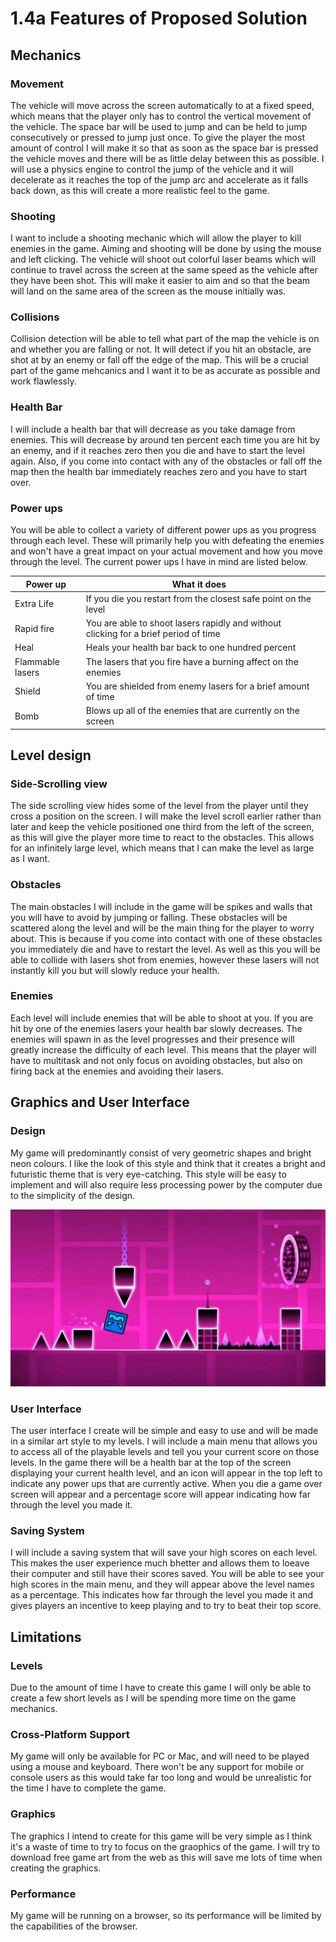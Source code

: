 # 1.4a Features of Proposed Solution

## Mechanics

### Movement

The vehicle will move across the screen automatically to at a fixed speed, which means that the player only has to control the vertical movement of the vehicle. The space bar will be used to jump and can be held to jump consecutively or pressed to jump just once. To give the player the most amount of control I will make it so that as soon as the space bar is pressed the vehicle moves and there will be as little delay between this as possible. I will use a physics engine to control the jump of the vehicle and it will decelerate as it reaches the top of the jump arc and accelerate as it falls back down, as this will create a more realistic feel to the game.

### Shooting

I want to include a shooting mechanic which will allow the player to kill enemies in the game. Aiming and shooting will be done by using the mouse and left clicking. The vehicle will shoot out colorful laser beams which will continue to travel across the screen at the same speed as the vehicle after they have been shot. This will make it easier to aim and so that the beam will land on the same area of the screen as the mouse initially was.&#x20;

### Collisions

Collision detection will be able to tell what part of the map the vehicle is on and whether you are falling or not. It will detect if you hit an obstacle, are shot at by an enemy or fall off the edge of the map. This will be a crucial part of the game mehcanics and I want it to be as accurate as possible and work flawlessly.&#x20;

### Health Bar

I will include a health bar that will decrease as you take damage from enemies. This will decrease by around ten percent each time you are hit by an enemy, and if it reaches zero then you die and have to start the level again. Also, if you come into contact with any of the obstacles or fall off the map then the health bar immediately reaches zero and you have to start over.

### Power ups <a href="#undefined" id="undefined"></a>

You will be able to collect a variety of different power ups as you progress through each level. These will primarily help you with defeating the enemies and won't have a great impact on your actual movement and how you move through the level. The current power ups I have in mind are listed below.​

| Power up         | What it does                                                                         |   |
| ---------------- | ------------------------------------------------------------------------------------ | - |
| Extra Life       | If you die you restart from the closest safe point on the level                      |   |
| Rapid fire       | You are able to shoot lasers rapidly and without clicking for a brief period of time |   |
| Heal             | Heals your health bar back to one hundred percent                                    |   |
| Flammable lasers | The lasers that you fire have a burning affect on the enemies                        |   |
| Shield           | You are shielded from enemy lasers for a brief amount of time                        |   |
| Bomb             | Blows up all of the enemies that are currently on the screen                         |   |

## Level design

### Side-Scrolling view

The side scrolling view hides some of the level from the player until they cross a position on the screen. I will make the level scroll earlier rather than later and keep the vehicle positioned one third from the left of the screen, as this will give the player more time to react to the obstacles. This allows for an infinitely large level, which means that I can make the level as large as I want.

### Obstacles

The main obstacles I will include in the game will be spikes and walls that you will have to avoid by jumping or falling. These obstacles will be scattered along the level and will be the main thing for the player to worry about. This is because if you come into contact with one of these obstacles you immediately die and have to restart the level. As well as this you will be able to collide with lasers shot from enemies, however these lasers will not instantly kill you but will slowly reduce your health.&#x20;

### Enemies

Each level will include enemies that will be able to shoot at you. If you are hit by one of the enemies lasers your health bar slowly decreases. The enemies will spawn in as the level progresses and their presence will greatly increase the difficulty of each level. This means that the player will have to multitask and not only focus on avoiding obstacles, but also on firing back at the enemies and avoiding their lasers.



## Graphics and User Interface

### Design

My game will predominantly consist of very geometric shapes and bright neon colours. I like the look of this style and think that it creates a bright and futuristic theme that is very eye-catching. This style will be easy to implement and will also require less processing power by the computer due to the simplicity of the design.&#x20;

![Geometry Dash](<../.gitbook/assets/image (6).png>)

### User Interface

The user interface I create will be simple and easy to use and will be made in a similar art style to my levels. I will include a main menu that allows you to access all of the playable levels and tell you your current score on those levels. In the game there will be a health bar at the top of the screen displaying your current health level, and an icon will appear in the top left to indicate any power ups that are currently active. When you die a game over screen will appear and a percentage score will appear indicating how far through the level you made it.

### Saving System

I will include a saving system that will save your high scores on each level. This makes the user experience much bhetter and allows them to loeave their computer and still have their scores saved. You will be able to see your high scores in the main menu, and they will appear above the level names as a percentage. This indicates how far through the level you made it and gives players an incentive to keep playing and to try to beat their top score.&#x20;



&#x20;



## Limitations

### Levels

Due to the amount of time I have to create this game I will only be able to create a few short levels as I will be spending more time on the game mechanics.

### Cross-Platform Support

My game will only be available for PC or Mac, and will need to be played using a mouse and keyboard. There won't be any support for mobile or console users as this would take far too long and would be unrealistic for the time I have to complete the game.

### Graphics

The graphics I intend to create for this game will be very simple as I think it's a waste of time to try to focus on the graophics of the game. I will try to download free game art from the web as this will save me lots of time when creating the graphics.

### Performance

My game will be running on a browser, so its performance will be limited by the capabilities of the browser.

###





